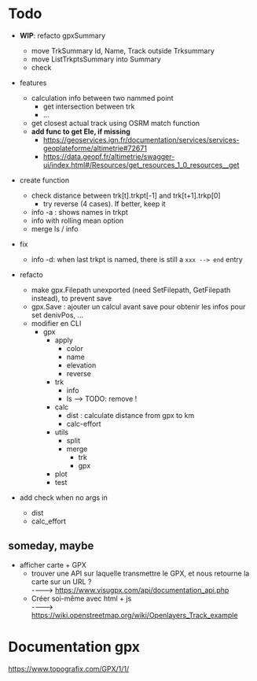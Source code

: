 # Todo

- **WIP**: refacto gpxSummary
    - move TrkSummary Id, Name, Track outside Trksummary
    - move ListTrkptsSummary into Summary
    - check 

- features
    * calculation info between two nammed point
        * get intersection between trk
        * ...
    * get closest actual track using OSRM match function
    - **add func to get Ele, if missing**
        * https://geoservices.ign.fr/documentation/services/services-geoplateforme/altimetrie#72671
        * https://data.geopf.fr/altimetrie/swagger-ui/index.html#/Resources/get_resources_1_0_resources__get


- create function
    * check distance between trk[t].trkpt[-1] and trk[t+1].trkp[0]
        + try reverse (4 cases). If better, keep it
    * info -a : shows names in trkpt
    * info with rolling mean option
    * merge ls / info

- fix 
    * info -d: when last trkpt is named, there is still a `xxx --> end` entry

- refacto
    * make gpx.Filepath unexported (need SetFilepath, GetFilepath instead), to prevent save
    - gpx.Save : ajouter un calcul avant save pour obtenir les infos pour set denivPos, ...
    - modifier en CLI
        * gpx
            * apply
                + color
                + name
                + elevation
                + reverse
            * trk 
                + info
                + ls --> TODO: remove !
            * calc
                + dist : calculate distance from gpx to km 
                + calc-effort
            * utils
                + split
                + merge
                    + trk
                    + gpx
            * plot
            * test

- add check when no args in
    * dist
    * calc_effort



## someday, maybe
- afficher carte + GPX 
    * trouver une API sur laquelle transmettre le GPX, et nous retourne la carte sur un URL ?  
      ----> https://www.visugpx.com/api/documentation_api.php 
    * Créer soi-même avec html + js  
      ----> https://wiki.openstreetmap.org/wiki/Openlayers_Track_example


# Documentation gpx

https://www.topografix.com/GPX/1/1/

